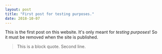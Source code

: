 ```yaml
---
layout: post
title: "First post for testing purposes."
date: 2018-10-07
---
```


This is the first post on this website. It's only meant for *testing purposes*!
So it must be removed when the site is published.

> This is a block quote.
> Second line.

